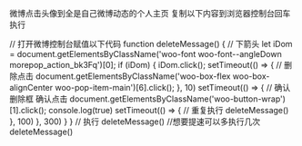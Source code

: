 微博点击头像到全是自己微博动态的个人主页 复制以下内容到浏览器控制台回车执行

// 打开微博控制台赋值以下代码
function deleteMessage() {
  // 下箭头
  let iDom = document.getElementsByClassName('woo-font woo-font--angleDown morepop_action_bk3Fq')[0];
  if (iDom) {
    iDom.click();
    setTimeout(() => {
    // 删除点击
      document.getElementsByClassName('woo-box-flex woo-box-alignCenter woo-pop-item-main')[6].click();
    }, 10)
    setTimeout(() => {
      // 确认删除框 确认点击
      document.getElementsByClassName('woo-button-wrap')[1].click();
      console.log(true)
      setTimeout(() => {
        // 重复执行
        deleteMessage()
      }, 100)
    }, 300)
  }
}
// 执行
deleteMessage()
//想要提速可以多执行几次 deleteMessage()
